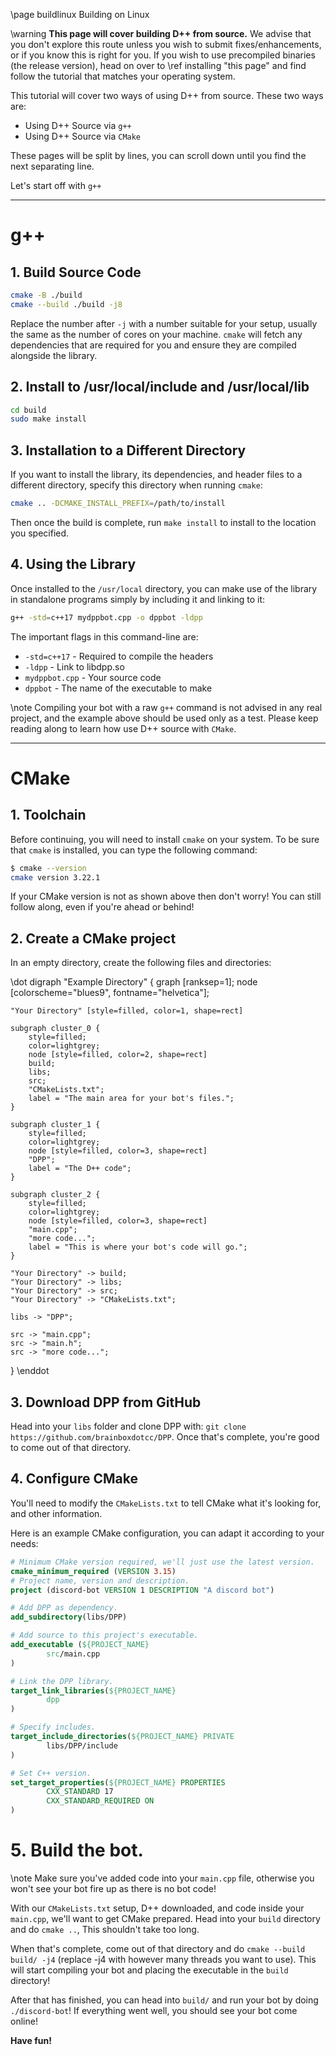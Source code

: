 \page buildlinux Building on Linux

\warning **This page will cover building D++ from source.** We advise that you don't explore this route unless you wish to submit fixes/enhancements, or if you know this is right for you. If you wish to use precompiled binaries (the release version), head on over to \ref installing "this page" and find follow the tutorial that matches your operating system.

This tutorial will cover two ways of using D++ from source. These two ways are:

- Using D++ Source via `g++`
- Using D++ Source via `CMake`

These pages will be split by lines, you can scroll down until you find the next separating line.

Let's start off with `g++`

_ _ _

# g++

## 1. Build Source Code

```bash
cmake -B ./build
cmake --build ./build -j8
```
    
Replace the number after `-j` with a number suitable for your setup, usually the same as the number of cores on your machine. `cmake` will fetch any dependencies that are required for you and ensure they are compiled alongside the library.

## 2. Install to /usr/local/include and /usr/local/lib

```bash
cd build
sudo make install
```

## 3. Installation to a Different Directory

If you want to install the library, its dependencies, and header files to a different directory, specify this directory when running `cmake`:

```bash
cmake .. -DCMAKE_INSTALL_PREFIX=/path/to/install
```

Then once the build is complete, run `make install` to install to the location you specified.

## 4. Using the Library

Once installed to the `/usr/local` directory, you can make use of the library in standalone programs simply by including it and linking to it:

```bash
g++ -std=c++17 mydppbot.cpp -o dppbot -ldpp
```

The important flags in this command-line are:

* `-std=c++17` - Required to compile the headers
* `-ldpp` - Link to libdpp.so
* `mydppbot.cpp` - Your source code
* `dppbot` - The name of the executable to make

\note Compiling your bot with a raw `g++` command is not advised in any real project, and the example above should be used only as a test. Please keep reading along to learn how use D++ source with `CMake`.

_ _ _

# CMake

## 1. Toolchain

Before continuing, you will need to install `cmake` on your system. To be sure that `cmake` is installed, you can type the following command:

```bash
$ cmake --version
cmake version 3.22.1
```

If your CMake version is not as shown above then don't worry! You can still follow along, even if you're ahead or behind!

## 2. Create a CMake project

In an empty directory, create the following files and directories:

\dot
digraph "Example Directory" {
    graph [ranksep=1];
    node [colorscheme="blues9", fontname="helvetica"];
    
    "Your Directory" [style=filled, color=1, shape=rect]
    
    subgraph cluster_0 {
		style=filled;
        color=lightgrey;
        node [style=filled, color=2, shape=rect]
        build;
        libs;
        src;
        "CMakeLists.txt";
        label = "The main area for your bot's files.";
	}
	
	subgraph cluster_1 {
		style=filled;
        color=lightgrey;
        node [style=filled, color=3, shape=rect]
        "DPP";
        label = "The D++ code";
	}
	
	subgraph cluster_2 {
		style=filled;
        color=lightgrey;
        node [style=filled, color=3, shape=rect]
        "main.cpp";
        "more code...";
        label = "This is where your bot's code will go.";
	}
    
    "Your Directory" -> build;
    "Your Directory" -> libs;
    "Your Directory" -> src;
    "Your Directory" -> "CMakeLists.txt";
    
    libs -> "DPP";
    
    src -> "main.cpp";
    src -> "main.h";
    src -> "more code...";
}
\enddot

## 3. Download DPP from GitHub

Head into your `libs` folder and clone DPP with: `git clone https://github.com/brainboxdotcc/DPP`. Once that's complete, you're good to come out of that directory.

## 4. Configure CMake

You'll need to modify the `CMakeLists.txt` to tell CMake what it's looking for, and other information.

Here is an example CMake configuration, you can adapt it according to your needs:

~~~~~~~~~~~~~~cmake
# Minimum CMake version required, we'll just use the latest version.
cmake_minimum_required (VERSION 3.15)
# Project name, version and description.
project (discord-bot VERSION 1 DESCRIPTION "A discord bot")

# Add DPP as dependency.
add_subdirectory(libs/DPP)

# Add source to this project's executable.
add_executable (${PROJECT_NAME} 
		src/main.cpp
)

# Link the DPP library.
target_link_libraries(${PROJECT_NAME}
		dpp
)

# Specify includes.
target_include_directories(${PROJECT_NAME} PRIVATE
        libs/DPP/include
)

# Set C++ version.
set_target_properties(${PROJECT_NAME} PROPERTIES
		CXX_STANDARD 17
		CXX_STANDARD_REQUIRED ON
)
~~~~~~~~~~~~~~

# 5. Build the bot.

\note Make sure you've added code into your `main.cpp` file, otherwise you won't see your bot fire up as there is no bot code!

With our `CMakeLists.txt` setup, D++ downloaded, and code inside your `main.cpp`, we'll want to get CMake prepared. Head into your `build` directory and do `cmake ..`, This shouldn't take too long.

When that's complete, come out of that directory and do `cmake --build build/ -j4` (replace -j4 with however many threads you want to use). This will start compiling your bot and placing the executable in the `build` directory!

After that has finished, you can head into `build/` and run your bot by doing `./discord-bot`! If everything went well, you should see your bot come online!

**Have fun!**
